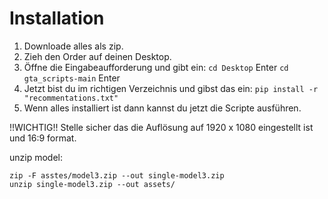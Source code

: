 # Installation

1. Downloade alles als zip.
2. Zieh den Order auf deinen Desktop.
3. Öffne die Eingabeaufforderung und gibt ein:
   `cd Desktop` Enter
   `cd gta_scripts-main` Enter
4. Jetzt bist du im richtigen Verzeichnis und gibst das ein:
   `pip install -r "recommentations.txt"`
5. Wenn alles installiert ist dann kannst du jetzt die Scripte ausführen.

!!WICHTIG!! Stelle sicher das die Auflösung auf 1920 x 1080 eingestellt ist und 16:9 format.

unzip model:

```
zip -F asstes/model3.zip --out single-model3.zip
unzip single-model3.zip --out assets/
```
